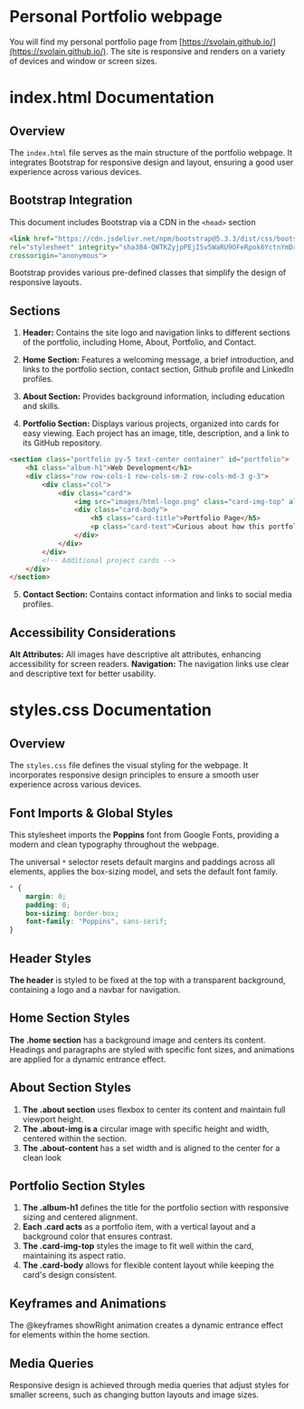 # Personal Portfolio webpage
You will find my personal portfolio page from [https://svolain.github.io/](https://svolain.github.io/).
The site is responsive and renders on a variety of devices and window or screen sizes.

# index.html Documentation

## Overview
The `index.html` file serves as the main structure of the portfolio webpage. It integrates Bootstrap for responsive design and layout, ensuring a good user experience across various devices.

## Bootstrap Integration
This document includes Bootstrap via a CDN in the `<head>` section

```html
<link href="https://cdn.jsdelivr.net/npm/bootstrap@5.3.3/dist/css/bootstrap.min.css" 
rel="stylesheet" integrity="sha384-QWTKZyjpPEjISv5WaRU9OFeRpok6YctnYmDr5pNlyT2bRjXh0JMhjY6hW+ALEwIH" 
crossorigin="anonymous">
```

Bootstrap provides various pre-defined classes that simplify the design of responsive layouts.

## Sections
1. **Header:** Contains the site logo and navigation links to different sections of the portfolio, including Home, About, Portfolio, and Contact.

2. **Home Section:** Features a welcoming message, a brief introduction, and links to the portfolio section, contact section, Github profile and LinkedIn profiles.

3. **About Section:** Provides background information, including education and skills.

4. **Portfolio Section:** Displays various projects, organized into cards for easy viewing. Each project has an image, title, description, and a link to its GitHub repository.

```html
<section class="portfolio py-5 text-center container" id="portfolio">
    <h1 class="album-h1">Web Development</h1>
    <div class="row row-cols-1 row-cols-sm-2 row-cols-md-3 g-3">
        <div class="col">
            <div class="card">
                <img src="images/html-logo.png" class="card-img-top" alt="html logo">
                <div class="card-body">
                    <h5 class="card-title">Portfolio Page</h5>
                    <p class="card-text">Curious about how this portfolio was built?...</p>
                </div>
            </div>
        </div>
        <!-- Additional project cards -->
    </div>
</section>
```

5. **Contact Section:** Contains contact information and links to social media profiles.

## Accessibility Considerations
**Alt Attributes:** All images have descriptive alt attributes, enhancing accessibility for screen readers.
**Navigation:** The navigation links use clear and descriptive text for better usability.

# styles.css Documentation

## Overview
The `styles.css` file defines the visual styling for the webpage. It incorporates responsive design principles to ensure a smooth user experience across various devices.

## Font Imports &  Global Styles
This stylesheet imports the **Poppins** font from Google Fonts, providing a modern and clean typography throughout the webpage.

The universal `*` selector resets default margins and paddings across all elements, applies the box-sizing model, and sets the default font family.

```css
* {
    margin: 0;
    padding: 0;
    box-sizing: border-box;
    font-family: "Poppins", sans-serif;
}
```

## Header Styles
**The header** is styled to be fixed at the top with a transparent background, containing a logo and a navbar for navigation.

## Home Section Styles
**The .home section** has a background image and centers its content. Headings and paragraphs are styled with specific font sizes, and animations are applied for a dynamic entrance effect.

## About Section Styles
1. **The .about section** uses flexbox to center its content and maintain full viewport height.
2. **The .about-img is a** circular image with specific height and width, centered within the section.
3. **The .about-content** has a set width and is aligned to the center for a clean look

## Portfolio Section Styles
1. **The .album-h1** defines the title for the portfolio section with responsive sizing and centered alignment.
2. **Each .card acts** as a portfolio item, with a vertical layout and a background color that ensures contrast.
3. **The .card-img-top** styles the image to fit well within the card, maintaining its aspect ratio.
4. **The .card-body** allows for flexible content layout while keeping the card's design consistent.

## Keyframes and Animations
The @keyframes showRight animation creates a dynamic entrance effect for elements within the home section.

## Media Queries
Responsive design is achieved through media queries that adjust styles for smaller screens, such as changing button layouts and image sizes.

